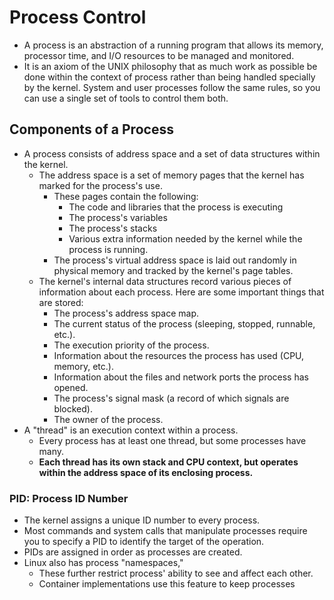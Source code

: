 # Process Control
- A process is an abstraction of a running program that allows its memory, processor time, and I/O resources to be managed and monitored.
- It is an axiom of the UNIX philosophy that as much work as possible be done within the context of process rather than being handled specially by the kernel. System and user processes follow the same rules, so you can use a single set of tools to control them both.

## Components of a Process
- A process consists of address space and a set of data structures within the kernel.
  - The address space is a set of memory pages that the kernel has marked for the process's use. 
	- These pages contain the following: 
	  - The code and libraries that the process is executing
	  - The process's variables
	  - The process's stacks
	  - Various extra information needed by the kernel while the process is running.
	- The process's virtual address space is laid out randomly in physical memory and tracked by the kernel's page tables.
  - The kernel's internal data structures record various pieces of information about each process. Here are some important things that are stored:
	- The process's address space map.
	- The current status of the process (sleeping, stopped, runnable, etc.).
	- The execution priority of the process.
	- Information about the resources the process has used (CPU, memory, etc.).
	- Information about the files and network ports the process has opened.
	- The process's signal mask (a record of which signals are blocked).
	- The owner of the process.
- A "thread" is an execution context within a process. 
  - Every process has at least one thread, but some processes have many. 
  - **Each thread has its own stack and CPU context, but operates within the address space of its enclosing process.**

### PID: Process ID Number
- The kernel assigns a unique ID number to every process.
- Most commands and system calls that manipulate processes require you to specify a PID to identify the target of the operation.
- PIDs are assigned in order as processes are created.
- Linux also has process "namespaces,"
  - These further restrict process' ability to see and affect each other.
  - Container implementations use this feature to keep processes 
